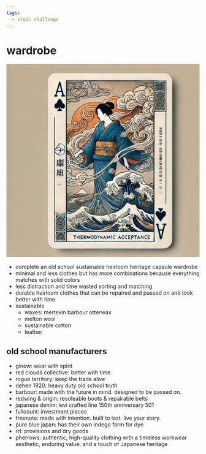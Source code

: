 ```yaml
---
tags:
  - stoic challenge 
---
```

# wardrobe

![w](images/daily_wardrobe.png)

- complete an old school sustainable heirloom heritage capsule wardrobe
- minimal and less clothes but has more combinations because everything matches with solid colors
- less distraction and time wasted sorting and matching
- durable heirloom clothes that can be repaired and passed on and look better with time
- sustainable
  - waxes: mertexin barbour otterwax
  - melton wool
  - sustainable cotton
  - leather

## old school manufacturers

- ginew: wear with spirit
- red clouds collective:  better with time
- rogue territory: keep the trade alive
- dehen 1920: heavy duty old school truth
- barbour: made with the future in mind. designed to be passed on.
- redwing & origin: resoleable boots & repairable belts
- japanese denim: levi crafted line 150th anniversary 501
- fullcount: investment pieces
- freenote: made with intention. built to last. live your story.
- pure blue japan: has their own indego farm for dye
- rrl: provisions and dry goods
- pherrows: authentic, high-quality clothing with a timeless workwear aesthetic, enduring value, and a touch of Japanese heritage
